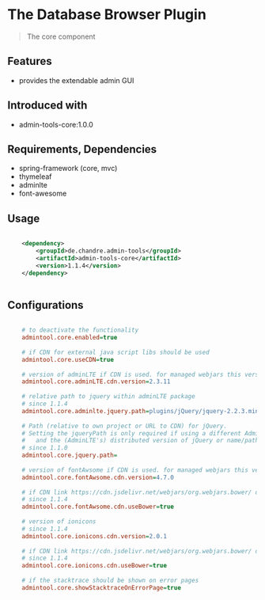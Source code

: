 # The Database Browser Plugin
> The core component


## Features
* provides the extendable admin GUI 

## Introduced with
* admin-tools-core:1.0.0

## Requirements, Dependencies
* spring-framework (core, mvc)
* thymeleaf
* adminlte
* font-awesome

## Usage

```xml

	<dependency>
		<groupId>de.chandre.admin-tools</groupId>
		<artifactId>admin-tools-core</artifactId>
		<version>1.1.4</version>
	</dependency>
	
```

## Configurations
```ini

	# to deactivate the functionality
	admintool.core.enabled=true
	
	# if CDN for external java script libs should be used
	admintool.core.useCDN=true
	
	# version of adminLTE if CDN is used. for managed webjars this version should be used.
	admintool.core.adminLTE.cdn.version=2.3.11
	
	# relative path to jquery within adminLTE package
	# since 1.1.4
	admintool.core.adminlte.jquery.path=plugins/jQuery/jquery-2.2.3.min.js
	
	# Path (relative to own project or URL to CDN) for jQuery.
	# Setting the jqueryPath is only required if using a different AdminLTE version than the configured one 
	#   and the (AdminLTE's) distributed version of jQuery or name/path has been changed
	# since 1.1.0
	admintool.core.jquery.path=
	
	# version of fontAwsome if CDN is used. for managed webjars this version should be used.
	admintool.core.fontAwsome.cdn.version=4.7.0
	
	# if CDN link https://cdn.jsdelivr.net/webjars/org.webjars.bower/ or https://cdn.jsdelivr.net/webjars/ should be used 
	# since 1.1.4
	admintool.core.fontAwsome.cdn.useBower=true
	
	# version of ionicons
	# since 1.1.4
	admintool.core.ionicons.cdn.version=2.0.1
	
	# if CDN link https://cdn.jsdelivr.net/webjars/org.webjars.bower/ or https://cdn.jsdelivr.net/webjars/ should be used 
	# since 1.1.4
	admintool.core.ionicons.cdn.useBower=true
	
	# if the stacktrace should be shown on error pages
	admintool.core.showStacktraceOnErrorPage=true
	
```
